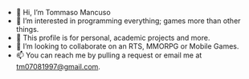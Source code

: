- 👋 Hi, I’m Tommaso Mancuso
- 👀 I’m interested in programming everything; games more than other things.
- 🌱 This profile is for personal, academic projects and more.
- 💞️ I’m looking to collaborate on an RTS, MMORPG or Mobile Games.
- 📫 You can reach me by pulling a request or email me at tm07081997@gmail.com.

<!---
DarthRevan7/DarthRevan7 is a ✨ special ✨ repository because its `README.md` (this file) appears on your GitHub profile.
You can click the Preview link to take a look at your changes.
--->
